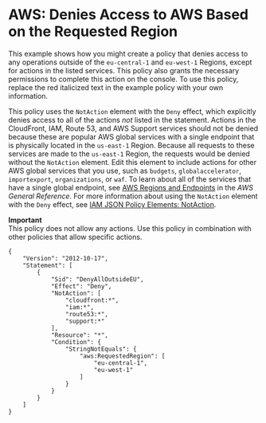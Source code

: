 # AWS: Denies Access to AWS Based on the Requested Region<a name="reference_policies_examples_aws_deny-requested-region"></a>

This example shows how you might create a policy that denies access to any operations outside of the `eu-central-1` and `eu-west-1` Regions, except for actions in the listed services\. This policy also grants the necessary permissions to complete this action on the console\. To use this policy, replace the red italicized text in the example policy with your own information\. 

This policy uses the `NotAction` element with the `Deny` effect, which explicitly denies access to all of the actions *not* listed in the statement\. Actions in the CloudFront, IAM, Route 53, and AWS Support services should not be denied because these are popular AWS global services with a single endpoint that is physically located in the `us-east-1` Region\. Because all requests to these services are made to the `us-east-1` Region, the requests would be denied without the `NotAction` element\. Edit this element to include actions for other AWS global services that you use, such as `budgets`, `globalaccelerator`, `importexport`, `organizations`, or `waf`\. To learn about all of the services that have a single global endpoint, see [AWS Regions and Endpoints](https://docs.aws.amazon.com/general/latest/gr/rande.html) in the *AWS General Reference*\. For more information about using the `NotAction` element with the `Deny` effect, see [IAM JSON Policy Elements: NotAction](reference_policies_elements_notaction.md)\. 

**Important**  
This policy does not allow any actions\. Use this policy in combination with other policies that allow specific actions\. 

```
{
    "Version": "2012-10-17",
    "Statement": [
        {
            "Sid": "DenyAllOutsideEU",
            "Effect": "Deny",
            "NotAction": [
                "cloudfront:*",
                "iam:*",
                "route53:*",
                "support:*"
            ],
            "Resource": "*",
            "Condition": {
                "StringNotEquals": {
                    "aws:RequestedRegion": [
                        "eu-central-1",
                        "eu-west-1"
                    ]
                }
            }
        }
    ]
}
```